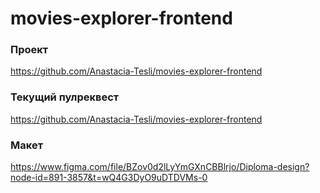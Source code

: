 # movies-explorer-frontend

### Проект

https://github.com/Anastacia-Tesli/movies-explorer-frontend

### Текущий пулреквест

https://github.com/Anastacia-Tesli/movies-explorer-frontend

### Макет

https://www.figma.com/file/BZov0d2lLyYmGXnCBBlrjo/Diploma-design?node-id=891-3857&t=wQ4G3DyO9uDTDVMs-0
